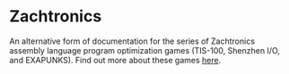 # Zachtronics

An alternative form of documentation for the series of Zachtronics assembly language program optimization games (TIS-100, Shenzhen I/O, and EXAPUNKS). Find out more about these games [here](http://www.zachtronics.com/).
